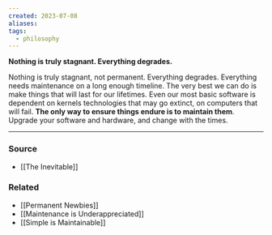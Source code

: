 ```yaml
---
created: 2023-07-08
aliases: 
tags:
  - philosophy
---
```

**Nothing is truly stagnant. Everything degrades.**

Nothing is truly stagnant, not permanent. Everything degrades. Everything needs maintenance on a long enough timeline. The very best we can do is make things that will last for our lifetimes. Even our most basic software is dependent on kernels technologies that may go extinct, on computers that will fail. **The only way to ensure things endure is to maintain them**. Upgrade your software and hardware, and change with the times.

****
### Source
- [[The Inevitable]]

### Related
- [[Permanent Newbies]]
- [[Maintenance is Underappreciated]]
- [[Simple is Maintainable]]